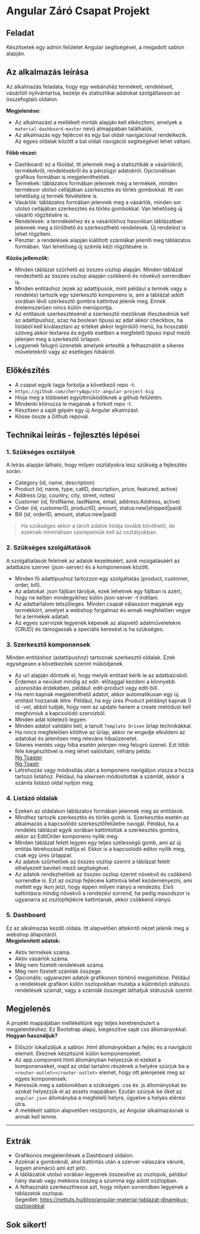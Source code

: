 # Angular Záró Csapat Projekt

## Feladat
Készítsetek egy admin felületet Angular segítségével, a megadott 
sablon alapján.

## Az alkalmazás leírása
Az alkalmazás feladata, hogy egy webáruház termékeit, rendeléseit, 
vásárlóit nyilvántartsa, kezelje és statisztikai adatokat szolgáltasson 
az összefoglaló oldalon.  

__Megjelenése:__  
- Az alkalmazást a mellékelt minták alapján kell elkészíteni, amelyek a 
`material-dashboard-master` nevű almappában találhatók.
- Az alkalmazás egy fejléccel és egy bal oldali navigációval rendelkezik. Az 
egyes oldalak között a bal oldali navigáció segítségével lehet váltani.  

__Főbb részei:__  
- Dashboard: ez a főoldal, itt jelennek meg a statisztikák a vásárlókról, 
termékekről, rendelésekről és a pénzügyi adatokról. Opcionálisan grafikus 
formában is megjeleníthetőek.
- Termékek: táblázatos formában jelennek meg a termékek, minden terméksor 
utolsó cellájában szerkesztés és törlés gombokkal. Itt van lehetőség új termék 
felvételére is.
- Vásárlók: táblázatos formában jelennek meg a vásárlók, minden sor utolsó 
cellájában szerkesztés és törlés gombokkal. Van lehetőség új vásárló rögzítésére 
is.
- Rendelések: a termékekhez és a vásárlókhoz hasonlóan táblázatban jelennek meg 
a törölhető és szerkeszthető rendelések. Új rendelést is lehet rögzíteni.
- Pénztár: a rendelések alapján kiállított számlákat jeleníti meg táblázatos 
formában. Van lehetőség új számla kézi rögzítésére is.  

__Közös jellemzők:__  
- Minden táblázat szűrhető az összes oszlop alapján. Minden táblázat rendezhető 
az összes oszlop alapján csökkenő és növekvő sorrendben is.
- Minden entitáshoz (ezek az adattípusok, mint például a termék vagy a rendelés) 
tartozik egy szerkesztő komponens is, ami a táblázat adott sorában lévő 
szerkesztő gombra kattintva jelenik meg. Ennek érelemszerűen nincs külön 
menüpontja.
- Az entitások szerkesztésénél a szerkesztő mezőknak illeszkedniük kell az 
adattípushoz, azaz ha boolean típusú az adat akkor checkbox, ha listából kell 
kiválasztani az értéket akkor legördülő menü, ha hosszabb szöveg akkor textarea 
és egyéb esetben a megfelelő típusú input mező jelenjen meg a szerkesztő 
űrlapon.
- Legyenek felugró üzenetek amelyek értesítik a felhasználót a sikeres 
műveletekről vagy az esetleges hibákról.

## Előkészítés
- A csapat egyik tagja forkolja a következő repo -t:
- `https://github.com/cherryApp/str-angular-project-big`
- Hívja meg a többieket együttműködőknek a github felületén.
- Mindenki klónozza le magának a forkolt repo -t.
- Készítsen a saját gépén egy új Angular alkalmzást.
- Kösse össze a Github repoval.

## Technikai leírás - fejlesztés lépései
### 1. Szükséges osztályok
A leírás alapján látható, hogy milyen osztályokra lesz szükség a fejlesztés 
során.
- Category (id, name, description)
- Product (id, name, type, catID, description, price, featured, active)
- Address (zip, country, city, street, notes)
- Customer (id, firstName, lastName, email, address:Address, active)
- Order (id, customerID, productID, amount, status:new|shipped|paid)
- Bill (id, orderID, amount, status:new|paid)  
> Ha szükséges akkor a tárolt adatok listája tovább bővíthető, de ezeknek 
minimálisan szerepelniük kell az osztályokban.

### 2. Szükséges szolgáltatások
A szolgáltatások felelnek az adatok kezeléséért, azok mozgatásáért az adatbázis 
szerver (json-server) és a komponensek között. 
- Minden fő adattípushoz tartozzon egy szolgáltatás 
(product, customer, order, bill).
- Az adatokat .json fájlban tároljuk, ezek lehetnek egy fájlban is azért, hogy 
ne kelljen mindegyikhez külön json-server -t indítani.
- Az adattartalom tetszőleges. Minden csapat válasszon magának egy termékkört, 
amelyet a webshop forgalmaz és annak megfelelően vegye fel a termékek adatait.
- Az egyes szervizek legyenek képesek az alapvető adatműveletekre (CRUD) és 
támogassák a speciális keresést is ha szükséges.

### 3. Szerkesztő komponensek
Minden entitáshoz (adattípushoz) tartoznak szerkesztő oldalak. Ezek egységesen 
a következőek szerint működjenek.
- Az url alapján döntsék el, hogy melyik entitást kérik le az adatbázisból.
- Érdemes a nevüket mindig az edit- előtaggal kezdeni a könnyebb azonosítás 
érdekében, például: edit-product vagy edit-bill.
- Ha nem kapnak megjeleníthető adatot, akkor automatikusan egy új entitást 
hozzanak létre. Például, ha egy üres Product példányt kapnak 0 id -vel, abból 
tudják, hogy nem az update hanem a create metódust kell meghívniuk a kapcsolódó 
szervízből.
- Minden adat kötelező legyen. 
- Minden adatot validálni kell, a tanult `Template Driven` űrlap technikákkal.
- Ha nincs megfelelően kitöltve az űrlap, akkor ne engedje elküldeni az adatokat 
és jelenítsen meg releváns hibaüzenetet.
- Sikeres mentés vagy hiba esetén jelenjen meg felugró üzenet. Ezt több féle 
kiegészítővel is meg lehet valósítani, néhány példa:  
[Ng Toaster](https://www.npmjs.com/package/ngx-toaster)  
[Ng Toastr](https://www.npmjs.com/package/ngx-toastr)  
- Létrehozás vagy módosítás után a komponens navigáljon vissza a hozzá tartozó 
listához. Például, ha sikersen módosították a számlát, akkor a számla listázó 
oldal nyíljon meg.

### 4. Listázó oldalak
- Ezeken az oldalakon táblázatos formában jelennek meg az entitások. 
- Mindhez tartozik szerkesztés és törlés gomb is. Szerkesztés esetén az 
alkalmazás a kapcsolódó szerkesztőfelületre navigál. Például, ha a rendelés 
táblázat egyik sorában kattintottak a szerkesztés gombra, akkor az EditOrder komponens nyílik meg.
- Minden táblázat felett legyen egy teljes szélességű gomb, ami az új entitás 
létrehozását indítja el. Ekkor is a kapcsolódó editor nyílik meg, csak egy üres 
űrlappal.
- Az adatok szűrhetőek az összes oszlop szerint a táblázat felett elhelyezett 
beviteli mező segítségével.
- Az adatok rendezhetőek az összes oszlop szerint növekvő és csökkenő sorrendbe 
is. Ezt az oszlop fejlécére kattintva lehet kezdeményezni, ami mellett egy ikon 
jelzi, hogy éppen milyen irányú a rendezés. Első kattintásra mindig növekvő 
a rendezési sorrend, ha pedig másodszor is ugyanarra az oszlopfejlécre 
kattintanak, akkor csökkenő irányú.

### 5. Dashboard
Ez az alkalmazás kezdő oldala. Itt alapvetően áttekintő nézet jelenik meg a 
webshop állapotáról.  
__Megjelenített adatok:__  
- Aktív termékek száma.
- Aktív vásárlók száma.
- Még nem fizetett rendelések száma.
- Még nem fizetett számlák összege.
- Opcionális: ugyanezen adatok grafikonon történő megjelnítése. Például a 
rendelések grafikon külön oszlopokban mutatja a különböző státuszú rendelések 
számát, vagy a számlák összegét láthatjuk státuszuk szerint.

## Megjelenés
A projekt mappájában mellékeltünk egy teljes keretrendszert a megjelenítéshez. 
Ez Bootstrap alapú, kiegészítve saját css állományokkal.  
__Hogyan használjuk?__  
- Először lokalizáljuk a sablon .html állományokban a fejléc és a navigáció 
elemeit. Ekeznek készítsünk külön komponenseket.
- Az app.component.html állományban helyezzük el ezeket a komponenseket, majd 
az oldal tartalmi részének a helyére szúrjuk be a 
`<router-outlet></router-outlet>` elemet, hogy ott jelenjenek meg az egyes 
komponensek. 
- Keressük meg a sablonokban a szükséges .css és .js állományokat és azokat 
helyezzük el az assets mappában. Ezután szúrjuk be őket az `angular.json` 
állományba a megfelelő helyre, ügyelve a helyes elérési útra.
- A mellékelt sablon alapvetően reszponzív, az Angular alkalmazásnak is annak 
kell lennie.

-------

## Extrák
- Grafikonos megjelenítések a Dashboard oldalon.
- Azoknál a gomboknál, ahol kattintás után a szerver válaszára várunk, legyen 
animáció ami ezt jelzi.
- A táblázatok utolsó sorában legyenek összesítve az oszlopok, például hány 
darab vagy mekkora összeg a szumma egy adott oszlopban.
- A felhasználó szerkeszthesse azt, hogy milyen sorrendben legyenek a táblázatok 
oszlopai.  
Segédlet: https://nettuts.hu/blog/angular-material-tablazat-dinamikus-oszlopokkal

## Sok sikert!
